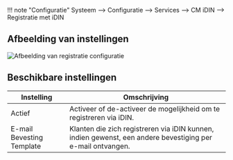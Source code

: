 !!! note "Configuratie"
    Systeem --> Configuratie --> Services --> CM iDIN --> Registratie met iDIN
 
## Afbeelding van instellingen
  
![Afbeelding van registratie configuratie](/images/configuration/registration.png)

## Beschikbare instellingen
 
Instelling | Omschrijving
---------- | ------------
Actief | Activeer of de-activeer de mogelijkheid om te registreren via iDIN.
E-mail Bevesting Template | Klanten die zich registreren via iDIN kunnen, indien gewenst, een andere bevestiging per e-mail ontvangen.